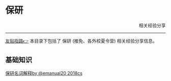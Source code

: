# 保研

<p style="text-align: right">相关经验分享</p>

****

[友贴指路👉](https://nkucs.icu/#/experiences/master/)
本目录下包括了 保研 (推免、各外校夏令营) 相关经验分享信息。
## 基础知识
[保研名词解释by @emanual20 2018cs](https://nkucs.icu/#/experiences/master/master_0)